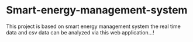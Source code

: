 # Smart-energy-management-system
This project is based on smart energy management system the real time data and csv data can be analyzed via this web application...!
